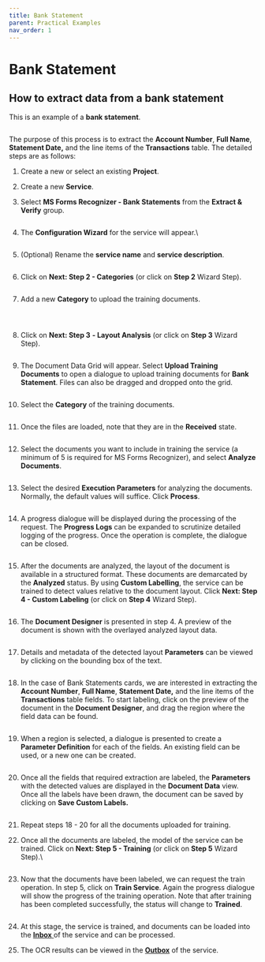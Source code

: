 ```yaml
---
title: Bank Statement
parent: Practical Examples
nav_order: 1
---
```


# Bank Statement

## How to extract data from a bank statement

This is an example of a **bank statement**.

<figure><img src="../.gitbook/assets/image (45) (3).png" alt=""><figcaption></figcaption></figure>

The purpose of this process is to extract the **Account Number**, **Full Name**, **Statement Date,** and the line items of the **Transactions** table. The detailed steps are as follows:

1. Create a new or select an existing **Project**.
2. Create a new **Service**.
3.  Select **MS Forms Recognizer - Bank Statements** from the **Extract & Verify** group.

    <figure><img src="../.gitbook/assets/image (56).png" alt=""><figcaption></figcaption></figure>
4.  The **Configuration Wizard** for the service will appear.\\

    <figure><img src="../.gitbook/assets/image (13) (2).png" alt=""><figcaption></figcaption></figure>
5.  (Optional) Rename the **service name** and **service description**.

    <figure><img src="../.gitbook/assets/image (25) (2) (1).png" alt=""><figcaption></figcaption></figure>
6.  Click on **Next: Step 2 - Categories** (or click on **Step 2** Wizard Step).

    <figure><img src="../.gitbook/assets/image (34) (1).png" alt=""><figcaption></figcaption></figure>
7.  Add a new **Category** to upload the training documents.

    <figure><img src="../.gitbook/assets/image (15) (2).png" alt=""><figcaption></figcaption></figure>

    <figure><img src="../.gitbook/assets/image (29) (2).png" alt=""><figcaption></figcaption></figure>

    <figure><img src="../.gitbook/assets/image (27) (3).png" alt=""><figcaption></figcaption></figure>
8.  Click on **Next: Step 3** **- Layout Analysis** (or click on **Step 3** Wizard Step).

    <figure><img src="../.gitbook/assets/image (25) (3).png" alt=""><figcaption></figcaption></figure>
9.  The Document Data Grid will appear. Select **Upload Training Documents** to open a dialogue to upload training documents for **Bank Statement**. Files can also be dragged and dropped onto the grid.

    <figure><img src="../.gitbook/assets/image (44) (2).png" alt=""><figcaption></figcaption></figure>
10. Select the **Category** of the training documents.

    <figure><img src="../.gitbook/assets/image (12) (2) (1).png" alt=""><figcaption></figcaption></figure>
11. Once the files are loaded, note that they are in the **Received** state.

    <figure><img src="../.gitbook/assets/image (38).png" alt=""><figcaption></figcaption></figure>
12. Select the documents you want to include in training the service (a minimum of 5 is required for MS Forms Recognizer), and select **Analyze Documents**.

    <figure><img src="../.gitbook/assets/image (43) (3).png" alt=""><figcaption></figcaption></figure>
13. Select the desired **Execution Parameters** for analyzing the documents. Normally, the default values will suffice. Click **Process**.

    <figure><img src="../.gitbook/assets/image (35) (1).png" alt=""><figcaption></figcaption></figure>
14. A progress dialogue will be displayed during the processing of the request. The **Progress Logs** can be expanded to scrutinize detailed logging of the progress. Once the operation is complete, the dialogue can be closed.

    <figure><img src="../.gitbook/assets/image (10) (2) (1).png" alt=""><figcaption></figcaption></figure>
15. After the documents are analyzed, the layout of the document is available in a structured format. These documents are demarcated by the **Analyzed** status. By using **Custom Labelling**, the service can be trained to detect values relative to the document layout. Click **Next: Step 4 - Custom Labeling** (or click on **Step 4** Wizard Step).

    <figure><img src="../.gitbook/assets/image (2) (3) (1).png" alt=""><figcaption></figcaption></figure>
16. The **Document Designer** is presented in step 4. A preview of the document is shown with the overlayed analyzed layout data.

    <figure><img src="../.gitbook/assets/image (4) (3) (2).png" alt=""><figcaption></figcaption></figure>
17. Details and metadata of the detected layout **Parameters** can be viewed by clicking on the bounding box of the text.

    <figure><img src="../.gitbook/assets/image (24) (3).png" alt=""><figcaption></figcaption></figure>
18. In the case of Bank Statements cards, we are interested in extracting the **Account Number**, **Full Name**, **Statement Date,** and the line items of the **Transactions** table fields. To start labeling, click on the preview of the document in the **Document Designer**, and drag the region where the field data can be found.

    <figure><img src="../.gitbook/assets/image (9) (3) (1).png" alt=""><figcaption></figcaption></figure>
19. When a region is selected, a dialogue is presented to create a **Parameter Definition** for each of the fields. An existing field can be used, or a new one can be created.

    <figure><img src="../.gitbook/assets/image (40).png" alt=""><figcaption></figcaption></figure>
20. Once all the fields that required extraction are labeled, the **Parameters** with the detected values are displayed in the **Document Data** view. Once all the labels have been drawn, the document can be saved by clicking on **Save Custom Labels.**

    <figure><img src="../.gitbook/assets/image (20) (1).png" alt=""><figcaption></figcaption></figure>
21. Repeat steps 18 - 20 for all the documents uploaded for training.
22. Once all the documents are labeled, the model of the service can be trained. Click on **Next: Step 5 - Training** (or click on **Step 5** Wizard Step).\\

    <figure><img src="../.gitbook/assets/image (26) (2).png" alt=""><figcaption></figcaption></figure>
23. Now that the documents have been labeled, we can request the train operation. In step 5, click on **Train Service**. Again the progress dialogue will show the progress of the training operation. Note that after training has been completed successfully, the status will change to **Trained**.

    <figure><img src="../.gitbook/assets/image (19) (3).png" alt=""><figcaption></figcaption></figure>
24. At this stage, the service is trained, and documents can be loaded into the [**Inbox** ](../documents/documents-inbox.md)of the service and can be processed.
25. The OCR results can be viewed in the [**Outbox**](../documents/documents-outbox.md) of the service.
